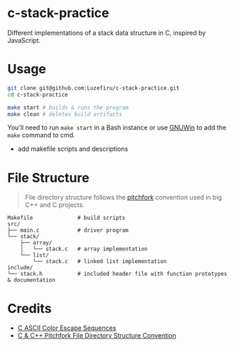 # c-stack-practice

Different implementations of a stack data structure in C, inspired by JavaScript.

# Usage

```bash
git clone git@github.com:Luzefiru/c-stack-practice.git
cd c-stack-practice

make start # builds & runs the program
make clean # deletes build artifacts
```

You'll need to run `make start` in a Bash instance or use [GNUWin](https://gnuwin32.sourceforge.net/install.html) to add the `make` command to cmd.

- add makefile scripts and descriptions

# File Structure

> File directory structure follows the [pitchfork](https://github.com/vector-of-bool/pitchfork) convention used in big C++ and C projects.

```
Makefile              # build scripts
src/
├── main.c            # driver program
└── stack/
    ├── array/
    │   └── stack.c   # array implementation
    └── list/
        └── stack.c   # linked list implementation
include/
└── stack.h           # included header file with function prototypes & documentation
```

# Credits

- [C ASCII Color Escape Sequences](https://gist.github.com/RabaDabaDoba/145049536f815903c79944599c6f952a)
- [C & C++ Pitchfork File Directory Structure Convention](https://github.com/vector-of-bool/pitchfork)

